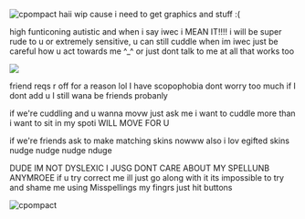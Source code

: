 ![cpompact](https://github.com/user-attachments/assets/d7c0c566-7aac-4a2c-b3a5-bf8927c38204)
haii wip cause i need to get graphics and stuff :(

high funticoning autistic and when i say iwec i MEAN IT!!!! i will be super rude to u or extremely sensitive, u can still cuddle when im iwec just be careful how u act towards me ^_^ or just dont talk to me at all that works too

![](https://komarev.com/ghpvc/?username=partiesareforlosers&color=ad62dc&label=my+lab+subjects) 

friend reqs r off for a reason lol I have scopophobia dont worry too much if I dont add u I still wana be friends probanly

if we're cuddling and u wanna movw just ask me i want to cuddle more than i want to sit in my spoti WILL MOVE FOR U

if we're friends ask to make matching skins nowww also i lov egifted skins nudge nudge nudge nduge

DUDE IM NOT DYSLEXIC I JUSG DONT CARE ABOUT MY SPELLUNB ANYMROEE if u try correct me ill just go along with it its impossible to try and shame me using Misspellings my fingrs just hit buttons

![cpompact](https://github.com/user-attachments/assets/8fb9ac02-782e-4c70-b4a0-d76459f08b24)
